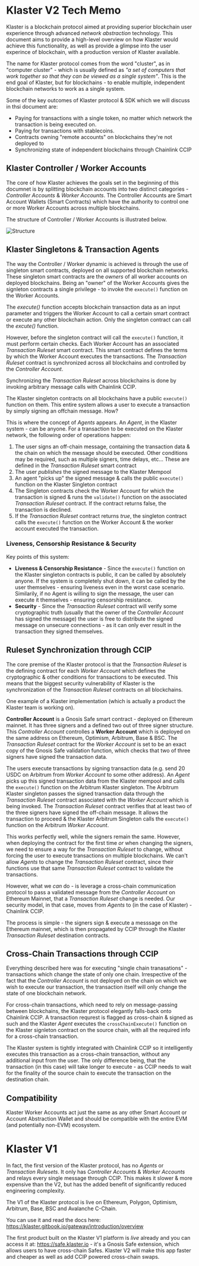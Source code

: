 # Klaster V2 Tech Memo

Klaster is a blockchain protocol aimed at providing superior blockchain user experience through advanced _network abstraction_ technology. This document aims to provide a high-level overview on
how Klaster would achieve this functionality, as well as provide a glimpse into the user experince of blockchain, with a production version of Klaster available. 

The name for Klaster protocol
comes from the word "cluster", as in "computer cluster" - which is usually defined as _"a set of computers that work together so that they can be viewed as a single system"_. This is the end
goal of Klaster, but for blockchains - to enable multiple, independent blockchain networks to work as a single system.

Some of the key outcomes of Klaster protocol & SDK which we will discuss in thsi document are:

* Paying for transactions with a single token, no matter which network the transaction is being executed on.
* Paying for transactions with stablecoins.
* Contracts owning "remote accounts" on blockchains they're not deployed to
* Synchronizing state of independent blockchains through Chainlink CCIP

## Klaster Controller / Worker Accounts

The core of how Klaster achieves the goals set in the beginning of this documnet is by splitting blockchain accounts into two distinct categories - _Controller Accounts_ & _Worker Accounts_. The
Controller Accounts are Smart Account Wallets (Smart Contracts) which have the authority to control one or more Worker Accounts across multiple blockchains. 

The structure of Controller / Worker Accounts is illustrated below.

![Structure](https://github.com/0xPolycode/klaster-v2-tech-memo/assets/129866940/e31a3db5-222e-4867-bd6c-7fbfe0be028e)

## Klaster Singletons & Transaction Agents

The way the Controller / Worker dynamic is achieved is through the use of singleton smart contracts, deployed on all supported blockchain networks. These singleton smart contracts are the 
_owners_ of all worker accounts on deployed blockchains. Being an "owner" of the Worker Accounts gives the signleton contracts a single privilege - to invoke the `execute()` function on the 
Worker Accounts. 

The _execute()_ function accepts blockchain transaction data as an input parameter and triggers the Worker Account to call a certain smart contract or execute any other blockchain action. Only
the singleton contract can call the _excute()_ function. 

However, before the singleton contract will call the `execute()` function, it must perform certain checks. Each Worker Account has an associated _Transaction Ruleset_ smart contract. This smart
contract defines the terms by which the Worker Account executes the transactions. The _Transaction Ruleset_ contract is synchronized across all blockchains and controlled by the _Controller Account_.

Synchronizing the _Transaction Ruleset_ across blockchains is done by invoking arbitrary message calls with Chainlink CCIP.

The Klaster singleton contracts on all blockchains have a public `execute()` function on them. This entire system allows a user to execute a transaction by simply signing an offchain message. How?

This is where the concept of _Agents_ appears. An _Agent_, in the Klaster system - can be anyone. For a transaction to be executed on the Klaster network, the following order of operations happen:

1. The user signs an off-chain message, containing the transaction data & the chain on which the message should be executed. Other conditions may be required, such as multiple signers, time delays, etc... These are defined in the _Transaction Ruleset_ smart contract
2. The user _publishes_ the signed message to the Klaster Mempool
3. An agent "picks up" the signed message & calls the public `execute()` function on the Klaster Singleton contract
4. The Singleton contracts check the Worker Account for which the transaction is signed & runs the `validate()` function on the associated _Transaction Ruleset_ contract. If the contract returns false, the transaction is declined.
5. If the _Transaction Ruleset_ contract returns _true_, the singleton contract calls the `execute()` function on the Worker Account & the worker account executed the transaction.

### Liveness, Censorship Resistance & Security

Key points of this system:
* **Liveness & Censorship Resistance** - Since the `execute()` function on the Klaster singleton contracts is public, it can be called by absolutely anyone. If the system is completely shut down, it can be called by the user themselves - ensuring liveness even in the worst case scenario. Similarily, if no Agent is willing to sign the message, the user can execute it themselves - ensuring censorship resistance.
* **Security** - Since the _Transaction Ruleset_ contract will verify some cryptographic truth (usually that the owner of the _Controller Account_ has signed the message) the user is free to distribute the signed message on unsecure connections - as it can only ever result in the transaction they signed themselves.

## Ruleset Synchronization through CCIP

The core premise of the Klaster protocol is that the _Transaction Ruleset_ is the defining contract for each _Worker Account_ which defines the cryptographic & other conditions for transactions to
be executed. This means that the biggest security vulnerability of Klaster is the synchronization of the _Transaction Ruleset_ contracts on all blockchains. 

One example of a Klaster implementation (which is actually a product the Klaster team is working on).

**Controller Account** is a Gnosis Safe smart contract - deployed on Ethereum mainnet. It has three signers and a defined two out of three signer structure. This _Controller Account_ controlles a
**Worker Account** which is deployed on the same address on Ethereum, Optimism, Arbitrum, Base & BSC. The _Transaction Ruleset_ contract for the _Worker Account_ is set to be an exact copy of the
Gnosis Safe validation function, which checks that two of three signers have signed the transaction data. 

The users execute transactions by signing transaction data (e.g. send 20 USDC on Arbitrum from _Worker Account_ to some other address). An _Agent_ picks up this signed transaction data from the 
Klaster mempool and calls the `execute()` function on the Arbitrum Klaster singleton. The Arbitrum Klaster singleton passes the signed transaction data through the _Transaction Ruleset_ contract
associated with the _Worker Account_ which is being invoked. The _Transaction Ruleset_ contract verifies that at least two of the three signers have signed the off-chain message. It allows the 
transaction to proceed & the Klaster Arbitrum Singleton calls the `execute()` function on the Arbitrum _Worker Account_.

This works perfectly well, while the signers remain the same. However, when deploying the contract for the first time _or_ when changing the signers, we need to ensure a way for the _Transaction
Ruleset_ to change, without forcing the user to execute transactions on multiple blockchains. We can't allow _Agents_ to change the _Transaction Ruleset_ contract, since their functions use 
that same _Transaction Ruleset_ contract to validate the transactions. 

However, what we _can_ do - is leverage a cross-chain communication protocol to pass a validated message from the _Controller Account_ on Ethereum Mainnet, that a _Transaction Ruleset_ change is 
needed. Our security model, in that case, moves from _Agents_ to (in the case of Klaster) - Chainlink CCIP.

The process is simple - the signers sign & execute a messsage on the Ethereum mainnet, which is then propagated by CCIP through the Klaster _Transaction Ruleset_ destination contracts.  

## Cross-Chain Transactions through CCIP

Everything described here was for executing "single chain tranasations" - transactions which change the state of only one chain. Irrespective of the fact that the _Controller Account_ is not 
deployed on the chain on which we wish to execute our transaction, the transaction itself will only change the state of one blockchain network. 

For cross-chain transactions, which need to rely on message-passing between blockchains, the Klaster protocol elegantly falls-back onto Chainlink CCIP. A transaction requrest is flagged as 
cross-chain & signed as such and the Klaster _Agent_ executes the `crossChainExecute()` function on the Klaster signleton contract on the source chain, with all the required info for a cross-chain
transaction.

The Klaster system is tightly integrated with Chainlink CCIP so it intelligently executes this transaction as a cross-chain transaction, without any additional input from the user. The only
difference being, that the transaction (in this case) will take longer to execute - as CCIP needs to wait for the finality of the source chain to execute the transaction on the destination chain.

## Compatibility

Klaster Worker Accounts act just the same as any other Smart Account or Account Abstraction Wallet and should be compatible with the entire EVM (and potentially non-EVM) ecosystem.

# Klaster V1

In fact, the first version of the Klaster protocol, has no _Agents_ or _Transaction Rulesets_. It only has _Controller Accounts_ & _Worker Accounts_ and relays every single message through CCIP. 
This makes it slower & more expensive than the V2, but has the added benefit of significantly reduced engineering complexity. 

The V1 of the Klaster protocol is live on Ethereum, Polygon, Optimism, Arbitrum, Base, BSC and Avalanche C-Chain. 

You can use it and read the docs here: https://klaster.gitbook.io/gateway/introduction/overview

The first product built on the Klaster V1 platform is _live_ already and you can access it at: https://safe.klaster.io - it's a Gnosis Safe extension, which allows users to have cross-chain 
Safes. Klaster V2 will make this app faster and cheaper as well as add CCIP powered cross-chain swaps.
